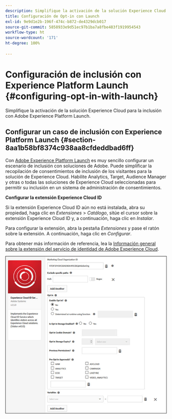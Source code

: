 ```yaml
---
description: Simplifique la activación de la solución Experience Cloud para la inclusión con Adobe Experience Platform Launch.
title: Configuración de Opt-in con Launch
exl-id: 9e9d1e2b-196f-474c-b872-de4329dcb017
source-git-commit: 5858933e9d51ec97b1ba7a8fbe483f1919954543
workflow-type: ht
source-wordcount: '171'
ht-degree: 100%

---
```


# Configuración de inclusión con Experience Platform Launch {#configuring-opt-in-with-launch}

Simplifique la activación de la solución Experience Cloud para la inclusión con Adobe Experience Platform Launch.

## Configurar un caso de inclusión con Experience Platform Launch {#section-8aa1b58bf8374c938aa8cfdeddbad6ff}

Con [Adobe Experience Platform Launch](https://experienceleague.adobe.com/docs/experience-platform/tags/home.html?lang=es) es muy sencillo configurar un escenario de inclusión con soluciones de Adobe. Puede simplificar la recopilación de consentimientos de inclusión de los visitantes para la solución de Experience Cloud. Habilite Analytics, Target, Audience Manager y otras o todas las soluciones de Experience Cloud seleccionadas para permitir su inclusión en un sistema de administración de consentimientos.

**Configurar la extensión Experience Cloud ID**

Si la extensión Experience Cloud ID aún no está instalada, abra su propiedad, haga clic en *Extensiones* > *Catálogo*, sitúe el cursor sobre la extensión Experience Cloud ID y, a continuación, haga clic en *Instalar*.

Para configurar la extensión, abra la pestaña *Extensiones* y pase el ratón sobre la extensión. A continuación, haga clic en *Configurar*.

Para obtener más información de referencia, lea la [Información general sobre la extensión del servicio de identidad de Adobe Experience Cloud](https://experienceleague.adobe.com/docs/experience-platform/tags/extensions/client/id-service/overview.html?lang=es).

![](assets/optin-launch.jpg)
